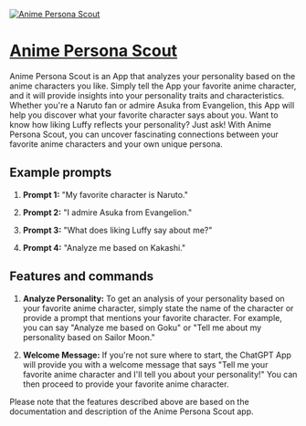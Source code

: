 [![Anime Persona Scout](https://files.oaiusercontent.com/file-IogncPi6lmExSt9fR4b8EfBe?se=2123-10-16T22%3A16%3A53Z&sp=r&sv=2021-08-06&sr=b&rscc=max-age%3D31536000%2C%20immutable&rscd=attachment%3B%20filename%3D9b9ecdc9-37ec-4847-be1e-4c7a08f8735f.png&sig=238igzGH8PaafKI1i7PGFqvd/7TY1bYon%2BsSGTuuqAE%3D)](https://chat.openai.com/g/g-hP59FZwDQ-anime-persona-scout)

# [Anime Persona Scout](https://chat.openai.com/g/g-hP59FZwDQ-anime-persona-scout)

Anime Persona Scout is an App that analyzes your personality based on the anime characters you like. Simply tell the App your favorite anime character, and it will provide insights into your personality traits and characteristics. Whether you're a Naruto fan or admire Asuka from Evangelion, this App will help you discover what your favorite character says about you. Want to know how liking Luffy reflects your personality? Just ask! With Anime Persona Scout, you can uncover fascinating connections between your favorite anime characters and your own unique persona.

## Example prompts

1. **Prompt 1:** "My favorite character is Naruto."

2. **Prompt 2:** "I admire Asuka from Evangelion."

3. **Prompt 3:** "What does liking Luffy say about me?"

4. **Prompt 4:** "Analyze me based on Kakashi."

## Features and commands

1. **Analyze Personality:** To get an analysis of your personality based on your favorite anime character, simply state the name of the character or provide a prompt that mentions your favorite character. For example, you can say "Analyze me based on Goku" or "Tell me about my personality based on Sailor Moon."

2. **Welcome Message:** If you're not sure where to start, the ChatGPT App will provide you with a welcome message that says "Tell me your favorite anime character and I'll tell you about your personality!" You can then proceed to provide your favorite anime character.

Please note that the features described above are based on the documentation and description of the Anime Persona Scout app.